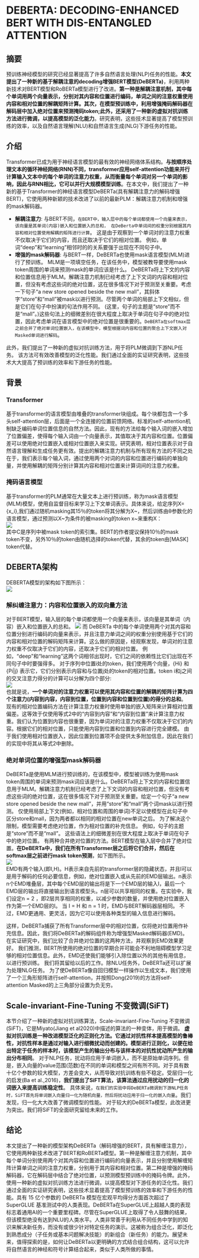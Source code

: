 # DEBERTA: DECODING-ENHANCED BERT WITH DIS-ENTANGLED ATTENTION
## 摘要
预训练神经模型的研究已经显著提高了许多自然语言处理(NLP)任务的性能。**本文提出了一种新的基于解耦注意的decoding增强BERT模型(DeBERTa)**，利用两种新技术对BERT模型和RoBERTa模型进行了改进。**第一种是解耦注意机制，其中每个单词用两个向量表示，分别对其内容和位置进行编码，单词之间的注意权重使用内容和相对位置的解耦矩阵计算。其次，在模型预训练中，利用增强掩码解码器在解码层中加入绝对位置来预测掩码token;此外，还采用了一种新的虚拟对抗训练方法进行微调，以提高模型的泛化能力**。研究表明，这些技术显著提高了模型预训练的效率，以及自然语言理解(NLU)和自然语言生成(NLG)下游任务的性能。
## 介绍
Transformer已成为用于神经语言模型的最有效的神经网络体系结构。**与按顺序处理文本的循环神经网络(RNN)不同，transformer应用self-attention功能来并行计算输入文本中的每个单词的注意力权重，从而衡量每个单词对另一个单词的影响，因此与RNN相比，它可以并行大规模模型训练**。在本文中，我们提出了一种新的基于Transformer的神经语言模型DeBERTa(具有解耦注意力的解码增强BERT)，它使用两种新颖的技术改进了以前的最新PLM：解耦注意力机制和增强的mask解码器。<br>
* **解耦注意力**: 与BERT不同，`在BERT中，输入层中的每个单词都使用一个向量来表示，该向量是其单词(内容)嵌入和位置嵌入的总和， 在DeBerta中单词间的权重分别根据其内容和相对位置使用解耦的矩阵进行计算`。 这是由于观察到一个单词对的注意力权重不仅取决于它们的内容，而且还取决于它们的相对位置。 例如，单词“deep”和“learning”相邻时的的关系要强于出现在不同句子中。
* **增强的mask解码器**: 与BERT一样，DeBERTa也使用mask语言模型(MLM)进行了预训练。 MLM是一项填空任务，在该任务中，模型被教导要使用mask token周围的单词来预测mask的单词应该是什么。 DeBERTa将上下文的内容和位置信息用于MLM。解耦注意力机制已经考虑了上下文词的内容和相对位置，但没有考虑这些词的绝对位置，这在很多情况下对于预测至关重要。考虑一下句子“a new store opened beside the new mall”，其斜体字“store”和“mall”被mask以进行预测。尽管两个单词的局部上下文相似，但是它们在句子中扮演的句法作用不同。 (这里，句子的主题是“store”而不是“mall”。)这些句法上的细微差别在很大程度上取决于单词在句子中的绝对位置，因此考虑单词在语言模型中的绝对位置是很重要的。`DeBERTa在softmax层之前合并了绝对单词位置嵌入，在该模型中，模型根据词内容和位置的聚合上下文嵌入对Masked单词进行解码`。

此外，我们提出了一种新的虚拟对抗训练方法，用于将PLM微调到下游NLP任务。 该方法可有效改善模型的泛化性能。我们通过全面的实证研究表明，这些技术大大提高了预训练的效率和下游任务的性能。
## 背景
### Transformer
基于transformer的语言模型由堆叠的transformer块组成。每个块都包含一个多头self-attention层，后面是一个全连接的位置前馈网络。标准的self-attention机制缺乏编码单词位置信息的自然方法。因此，现有的方法给每个输入词的嵌入增加了位置偏差，使得每个输入词由一个向量表示，其值取决于其内容和位置。位置偏差可以使用绝对位置嵌入或相对位置嵌入来实现。研究表明，相对位置表示对于自然语言理解和生成任务更有效。提出的解耦注意力机制与所有现有方法的不同之处在于，我们表示每个输入词，通过使用两个对词的内容和位置进行编码的单独向量，并使用解耦的矩阵分别计算其内容和相对位置来计算词间的注意力权重。
### 掩码语言模型
基于transformer的PLM通常在大量文本上进行预训练，称为mask语言模型(MLM)模型，使用自监督目标来学习上下文单词表示。具体来说，给定序列X={x_i},我们通过随机masking其15％的token将其分解为X~，然后训练由θ参数化的语言模型，通过预测以X~为条件的被masking的token x~来重构X：<br>
![](https://img-blog.csdnimg.cn/57a2f0325d0e45f9879271f5b855a8a8.png)<br>
其中C是序列中被mask token的索引集。BERT的作者提议保持10％的mask token不变，另外10％的token由随机选择的token代替，其余的token由[MASK] token代替。
## DEBERTA架构
DEBERTA模型的架构如下图所示：<br>
![](https://img-blog.csdnimg.cn/img_convert/10dc9509df43c25e1c39df95420f9b52.jpeg)<br>
### 解纠缠注意力：内容和位置嵌入的双向量方法
对于BERT模型，输入层的每个单词都使用一个向量来表示，该向量是其单词（内容）嵌入和位置嵌入的总和。
![](https://img-blog.csdnimg.cn/img_convert/2a0edcb5931c094a9770d0b857c59c75.jpeg)
而 DeBERTa 中的每个单词使用两个对其内容和位置分别进行编码的向量来表示，并且注意力单词之间的权重分别使用基于它们的内容和相对位置的解码矩阵来计算。这么做的原因是，经观察发现，单词对的注意力权重不仅取决于它们的内容，还取决于它们的相对位置。 例如，“deep”和“learning”这两个词相邻出现时，它们之间的依赖性比它们出现在不同句子中时要强得多。
对于序列中位置i处的token，我们使用两个向量，{Hi} 和{Pi|j} 表示它，它们分别表示内容和与位置j处的token的相对位置。token i和j之间的交叉注意力得分的计算可以分解为四个部分:<br>
![](https://img-blog.csdnimg.cn/9d0feed3b55d49909cebf8d813cc9aaa.png)<br>
也就是说，**一个单词对的注意力权重可以使用其内容和位置的解耦的矩阵计算为四个注意力(内容到内容，内容到位置，位置到内容和位置到位置)的得分的总和**。<br>
现有的相对位置编码方法在计算注意力权重时使用单独的嵌入矩阵来计算相对位置偏差。这等效于仅使用等式2中的“内容到内容”和“内容到位置”来计算注意力权重。我们认为位置到内容也很重要，因为单词对的注意力权重不仅取决于它们的内容。根据它们的相对位置，只能使用内容到位置和位置到内容进行完全建模。 由于我们使用相对位置嵌入，因此位置到位置项不会提供太多附加信息，因此在我们的实现中将其从等式2中删除。<br>
### 绝对单词位置的增强型mask解码器
DeBERTa是使用MLM进行预训练的，在该模型中，模型被训练为使用mask token周围的单词来预测mask词应该是什么。DeBERTa将上下文的内容和位置信息用于MLM。解耦注意力机制已经考虑了上下文词的内容和相对位置，但没有考虑这些词的绝对位置，这在很多情况下对于预测至关重要。给定一个句子“a new store opened beside the new mall”，并用“store”和“mall”两个词mask以进行预测。 仅使用局部上下文(例如，相对位置和周围的单词)不足以使模型在此句子中区分store和mall，因为两者都以相同的相对位置在new单词之后。 为了解决这个限制，模型需要考虑绝对位置，作为相对位置的补充信息。 例如，句子的主题是“store”而不是“mall”。 这些语法上的细微差别在很大程度上取决于单词在句子中的绝对位置。
有两种合并绝对位置的方法。BERT模型在输入层中合并了绝对位置。**在DeBERTa中，我们在所有Transformer层之后将它们合并，然后在softmax层之前进行mask token预测**，如下图所示。<br>
![](https://img-blog.csdnimg.cn/img_convert/6a06cce1354b40b9dc8b4b6ebad9c66b.jpeg)<br>
EMD有两个输入(即I,H)。H表示来自先前的transformer层的隐藏状态，并且I可以是用于解码的任何必要信息，例如，绝对位置嵌入或从先前的EMD层输出。n表示n个EMD堆叠层，其中每个EMD层的输出将是下一个EMD层的输入I，最后一个EMD层的输出将直接输出到语言模型头。n层可以共享相同的权重。在实验中，我们设定n = 2 ，即2层共享相同的权重，以减少参数的数量，并使用绝对位置嵌入作为第一个EMD层的I。 当 I = H 和 n = 1 时，EMD与BERT解码器层相同。 不过，EMD更通用、更灵活，因为它可以使用各种类型的输入信息进行解码。

这样，DeBERTa捕获了所有Transformer层中的相对位置，仅将绝对位置用作补充信息。因此，我们将DeBERTa的解码组件称为增强型Masked解码器(EMD)。 在实证研究中，我们比较了合并绝对位置的这两种方法，并观察到EMD效果更好。 我们推测，BERT所使用的绝对位置的早期合并可能会不利地阻碍模型学习足够的相对位置信息。此外，EMD还使我们能够引入除位置以外的其他有用信息，以进行预训练。 我们将其留给以后的工作。除NLU任务外，DeBERTa还可以扩展为处理NLG任务。 为了使DeBERTa像自回归模型一样操作以生成文本，我们使用了一个三角形矩阵进行self-attention，并按照Dong(2019)的方法将self-attention Masked的上三角部分设置为负无穷。
## Scale-invariant-Fine-Tuning 不变微调(SiFT)
本节介绍了一种新的虚拟对抗训练算法，Scale-invariant-Fine-Tuning 不变微调(SiFT)，它是Miyato(Jiang et al2020)中描述的算法的一种变体，用于微调。
**虚拟对抗训练是一种改进模型泛化的正则化方法。它通过对抗性样本提高模型的鲁棒性，对抗性样本是通过对输入进行细微扰动而创建的。模型进行正则化，以便在给出特定于任务的样本时，该模型产生的输出分布与该样本的对抗性扰动所产生的输出分布相同**。
对于NLP任务，扰动将应用于单词嵌入，而不是原始单词序列。但是，嵌入向量的value范围(范数)在不同的单词和模型之间有所不同。对于具有数十亿个参数的较大模型，方差会变大，从而导致对抗训练有些不稳定。受层归一化的启发(Ba et al.,2016)，**我们提出了SiFT算法，该算法通过应用扰动的归一化的词嵌入来提高训练稳定性**。 具体来说，`在我们的实验中将DeBERTa微调到下游NLP任务时，SiFT首先将单词嵌入向量归一化为随机向量，然后将扰动应用于归一化的嵌入向量`。我们发现，归一化大大改善了微调模型的性能。 对于较大的DeBERTa模型，此改进更为突出。我们将SiFT的全面研究留给未来的工作。
##  结论
本文提出了一种新的模型架构DeBERTa（解码增强的BERT，具有解缠注意力），它使用两种新技术改进了BERT和RoBERTa模型。第一种是解缠注意力机制，其中每个单词分别使用两个对其内容和位置进行编码的向量表示，并且分别使用解缠矩阵计算单词之间的注意力权重，分别用于其内容和相对位置。第二种是增强的掩码解码器，它在解码层中结合了绝对位置，以预测模型预训练中的掩码令牌。此外，使用一种新的虚拟对抗训练方法进行微调，以提高模型对下游任务的泛化性。我们通过全面的实证研究表明，这些技术显着提高了模型预训练的效率和下游任务的性能。具有 15 亿个参数的 DeBERTa 模型在宏观平均得分方面首次超过了 SuperGLUE 基准测试中的人类表现。DeBERTa在SuperGLUE上超越人类的表现标志着通用AI的一个重要里程碑。尽管在SuperGLUE上取得了令人鼓舞的结果，但该模型绝没有达到NLU的人类水平。人类非常善于利用从不同任务中学到的知识来解决新任务，而没有或很少针对特定任务的演示。这被称为组合泛化，即泛化到熟悉成分（子任务或基本问题解决技能）的新组合（新任务）的能力。展望未来，值得探索的是，如何让DeBERTa以更明确的方式结合组合结构，这可以允许将自然语言的神经和符号计算结合起来，类似于人类所做的事情。
